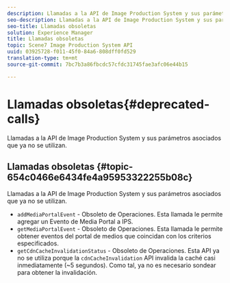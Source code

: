 ```yaml
---
description: Llamadas a la API de Image Production System y sus parámetros asociados que ya no se utilizan.
seo-description: Llamadas a la API de Image Production System y sus parámetros asociados que ya no se utilizan.
seo-title: Llamadas obsoletas
solution: Experience Manager
title: Llamadas obsoletas
topic: Scene7 Image Production System API
uuid: 03925728-f011-45f0-84a6-808dff0fd529
translation-type: tm+mt
source-git-commit: 7bc7b3a86fbcdc57cfdc31745fae3afc06e44b15

---
```



# Llamadas obsoletas{#deprecated-calls}

Llamadas a la API de Image Production System y sus parámetros asociados que ya no se utilizan.

## Llamadas obsoletas {#topic-654c0466e6434fe4a95953322255b08c}

Llamadas a la API de Image Production System y sus parámetros asociados que ya no se utilizan.

* `addMediaPortalEvent` - Obsoleto de Operaciones. Esta llamada le permite agregar un Evento de Media Portal a IPS.
* `getMediaPortalEvent` - Obsoleto de Operaciones. Esta llamada le permite obtener eventos del portal de medios que coincidan con los criterios especificados.
* `getCdnCacheInvalidationStatus` - Obsoleto de Operaciones. Esta API ya no se utiliza porque la `cdnCacheInvalidation` API invalida la caché casi inmediatamente (~5 segundos). Como tal, ya no es necesario sondear para obtener la invalidación.

